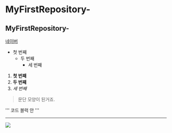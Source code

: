 # MyFirstRepository-
## MyFirstRepository-

[네이버](https://naver.com)

- 첫 번째
   - 두 번째
     - 세 번째

1. **첫 번째**
2. __두 번째__
3. *세 번째*

>문단 모양이 된거죠.


'''
코드 블럭 안
'''

* * *


<img width="" height="" src=".//<물개.png"></img>


